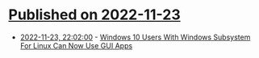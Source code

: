 # [Published on 2022-11-23](index.md)

* [2022-11-23, 22:02:00](https://linux.slashdot.org/story/22/11/23/2130229/windows-10-users-with-windows-subsystem-for-linux-can-now-use-gui-apps?utm_source=rss1.0mainlinkanon&utm_medium=feed) - [Windows 10 Users With Windows Subsystem For Linux Can Now Use GUI Apps](https://linux.slashdot.org/story/22/11/23/2130229/windows-10-users-with-windows-subsystem-for-linux-can-now-use-gui-apps?utm_source=rss1.0mainlinkanon&utm_medium=feed)

